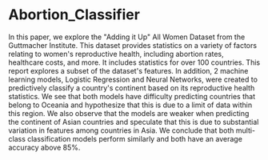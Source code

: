 # Abortion_Classifier


In this paper, we explore the "Adding it Up" All Women Dataset from the Guttmacher Institute. This dataset provides statistics on a variety of factors relating to women's reproductive health, including abortion rates, healthcare costs, and more. It includes statistics for over 100 countries. This report explores a subset of the dataset's features. In addition, 2 machine learning models, Logistic Regression and Neural Networks, were created to predictively classify a country's continent based on its reproductive health statistics.  We see that both models have difficulty predicting countries that belong to Oceania and hypothesize that this is due to a limit of data within this region. We also observe that the models are weaker when predicting the continent of Asian countries and speculate that this is due to substantial variation in features among countries in Asia. We conclude that both multi-class classification models perform similarly and both have an average accuracy above 85\%.

